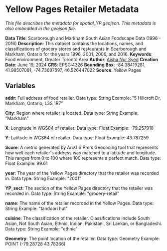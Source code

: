 # Yellow Pages Retailer Metadata
*This file describes the metadata for spatial_YP.geojson. This metadata is also embedded in the geojson file.*

**Data Title**: Scarborough and Markham South Asian Foodscape Data (1996 - 2016)
**Description**: This dataset contains the locations, names, and classifications of grocery stores and restaurants in Scarborough and Markham, Ontario for the years 1996, 2001, 2006, and 2016.
**Keywords**: Food environment, Greater Toronto Area
**Author**: [Aisha Nur Syed](aishan.syed@mail.utoronto.ca)
**Creation Date**: June 19, 2024
**CRS**: EPSG:4326
**Bounding Box**: -84.38419281, 41.98507081, -74.73687597, 46.526447022
**Source**: Yellow Pages

## Variables
**addr**: Full address of food retailer.
    Data type: String
    Example: "5 Hillcroft Dr, Markham, Ontario, L3S 1R7"

**City**: Region where retailer is located.
    Data type: String
    Example: "Markham"

**X**: Longitude in WGS84 of retailer.
    Data type: Float
    Example: -79.257918

**Y**: Latitude in WGS84 of retailer.
    Data type: Float
    Example: 43.787259
   
**Score**: A metric generated by ArcGIS Pro's Geocoding tool that represents how well each retailer's address was matched to a latitude and longitude. This ranges from 0 to 100 where 100 represents a perfect match.
    Data type: Float
    Example: 99.61
    
**year**: The year of the Yellow Pages directory that the retailer was recorded in.
    Data type: String
    Example: "2001"

**YP_sect**: The section of the Yellow Pages directory that the retailer was recorded in.
    Data type: String
    Example: "grocery-retail"
    
**name**: The name of the retailer recorded in the Yellow Pages.
    Data type: String
    Example: "tandoori hut"

**cuisine**: The classification of the retailer. Classifications include South Asian, Not South Asian, Ethnic, Indian, Pakistani, Sri Lankan, or Bangladeshi.
    Data type: String
    Example: "ethnic"

**Geometry**: The point location of the retailer.
    Data type: Geometry
    Example: POINT (-79.28728 43.78266)
